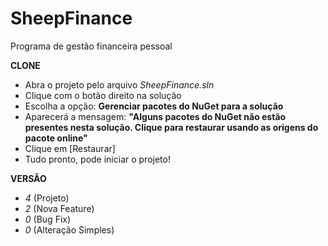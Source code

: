 # SheepFinance
Programa de gestão financeira pessoal


**CLONE**
* Abra o projeto pelo arquivo _SheepFinance.sln_
* Clique com o botão direito na solução
* Escolha a opção: **Gerenciar pacotes do NuGet para a solução**
* Aparecerá a mensagem: **"Alguns pacotes do NuGet não estão presentes nesta solução. Clique para restaurar usando as origens do pacote online"**
* Clique em [Restaurar]
* Tudo pronto, pode iniciar o projeto!

**VERSÃO**
* _4_ (Projeto)
* _2_ (Nova Feature)
* _0_ (Bug Fix)
* _0_ (Alteração Simples)
